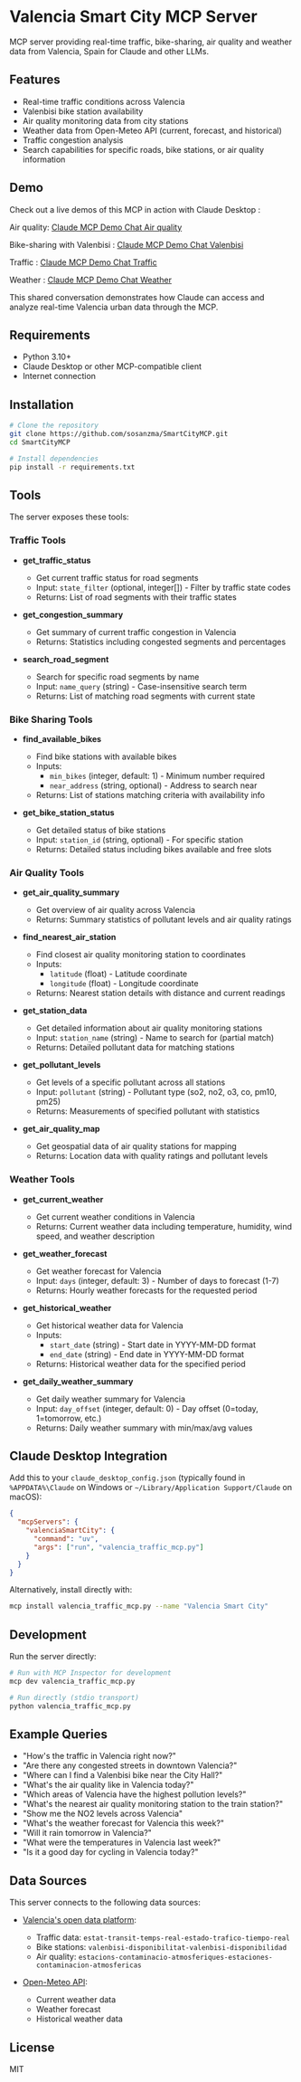 # Valencia Smart City MCP Server

MCP server providing real-time traffic, bike-sharing, air quality and weather data from Valencia, Spain for Claude and other LLMs.

## Features

- Real-time traffic conditions across Valencia
- Valenbisi bike station availability
- Air quality monitoring data from city stations
- Weather data from Open-Meteo API (current, forecast, and historical)
- Traffic congestion analysis
- Search capabilities for specific roads, bike stations, or air quality information

## Demo

Check out a live demos of this MCP in action with Claude Desktop :

Air quality:
[Claude MCP Demo Chat Air quality](https://claude.ai/share/1425bcc9-c7bd-4b34-9568-6e16257b494b)

Bike-sharing with Valenbisi : 
[Claude MCP Demo Chat Valenbisi](https://claude.ai/share/aa53377b-e850-4977-acf3-bbc6d7833a0b)

Traffic :
[Claude MCP Demo Chat Traffic](https://claude.ai/share/f7408546-a96d-4851-95a5-a4623358b15d)

Weather :
[Claude MCP Demo Chat Weather ](https://claude.ai/share/2d5cf806-7fd3-4d98-969e-81f4b1507021)

This shared conversation demonstrates how Claude can access and analyze real-time Valencia urban data through the MCP.

## Requirements

- Python 3.10+
- Claude Desktop or other MCP-compatible client
- Internet connection

## Installation

```bash
# Clone the repository
git clone https://github.com/sosanzma/SmartCityMCP.git
cd SmartCityMCP

# Install dependencies
pip install -r requirements.txt
```

## Tools

The server exposes these tools:

### Traffic Tools

- **get_traffic_status**
  - Get current traffic status for road segments
  - Input: `state_filter` (optional, integer[]) - Filter by traffic state codes
  - Returns: List of road segments with their traffic states

- **get_congestion_summary**
  - Get summary of current traffic congestion in Valencia
  - Returns: Statistics including congested segments and percentages

- **search_road_segment**
  - Search for specific road segments by name
  - Input: `name_query` (string) - Case-insensitive search term
  - Returns: List of matching road segments with current state

### Bike Sharing Tools

- **find_available_bikes**
  - Find bike stations with available bikes
  - Inputs: 
    - `min_bikes` (integer, default: 1) - Minimum number required
    - `near_address` (string, optional) - Address to search near
  - Returns: List of stations matching criteria with availability info

- **get_bike_station_status**
  - Get detailed status of bike stations
  - Input: `station_id` (string, optional) - For specific station
  - Returns: Detailed status including bikes available and free slots

### Air Quality Tools

- **get_air_quality_summary**
  - Get overview of air quality across Valencia
  - Returns: Summary statistics of pollutant levels and air quality ratings

- **find_nearest_air_station**
  - Find closest air quality monitoring station to coordinates
  - Inputs:
    - `latitude` (float) - Latitude coordinate
    - `longitude` (float) - Longitude coordinate
  - Returns: Nearest station details with distance and current readings

- **get_station_data**
  - Get detailed information about air quality monitoring stations
  - Input: `station_name` (string) - Name to search for (partial match)
  - Returns: Detailed pollutant data for matching stations

- **get_pollutant_levels**
  - Get levels of a specific pollutant across all stations
  - Input: `pollutant` (string) - Pollutant type (so2, no2, o3, co, pm10, pm25)
  - Returns: Measurements of specified pollutant with statistics

- **get_air_quality_map**
  - Get geospatial data of air quality stations for mapping
  - Returns: Location data with quality ratings and pollutant levels

### Weather Tools

- **get_current_weather**
  - Get current weather conditions in Valencia
  - Returns: Current weather data including temperature, humidity, wind speed, and weather description

- **get_weather_forecast**
  - Get weather forecast for Valencia
  - Input: `days` (integer, default: 3) - Number of days to forecast (1-7)
  - Returns: Hourly weather forecasts for the requested period

- **get_historical_weather**
  - Get historical weather data for Valencia
  - Inputs:
    - `start_date` (string) - Start date in YYYY-MM-DD format
    - `end_date` (string) - End date in YYYY-MM-DD format
  - Returns: Historical weather data for the specified period

- **get_daily_weather_summary**
  - Get daily weather summary for Valencia
  - Input: `day_offset` (integer, default: 0) - Day offset (0=today, 1=tomorrow, etc.)
  - Returns: Daily weather summary with min/max/avg values

## Claude Desktop Integration

Add this to your `claude_desktop_config.json` (typically found in `%APPDATA%\Claude` on Windows or `~/Library/Application Support/Claude` on macOS):

```json
{
  "mcpServers": {
    "valenciaSmartCity": {
      "command": "uv",
      "args": ["run", "valencia_traffic_mcp.py"]
    }
  }
}
```

Alternatively, install directly with:

```bash
mcp install valencia_traffic_mcp.py --name "Valencia Smart City"
```

## Development

Run the server directly:

```bash
# Run with MCP Inspector for development
mcp dev valencia_traffic_mcp.py

# Run directly (stdio transport)
python valencia_traffic_mcp.py
```

## Example Queries

- "How's the traffic in Valencia right now?"
- "Are there any congested streets in downtown Valencia?"
- "Where can I find a Valenbisi bike near the City Hall?"
- "What's the air quality like in Valencia today?"
- "Which areas of Valencia have the highest pollution levels?"
- "What's the nearest air quality monitoring station to the train station?"
- "Show me the NO2 levels across Valencia"
- "What's the weather forecast for Valencia this week?"
- "Will it rain tomorrow in Valencia?"
- "What were the temperatures in Valencia last week?"
- "Is it a good day for cycling in Valencia today?"

## Data Sources

This server connects to the following data sources:

- [Valencia's open data platform](https://valencia.opendatasoft.com):
  - Traffic data: `estat-transit-temps-real-estado-trafico-tiempo-real`
  - Bike stations: `valenbisi-disponibilitat-valenbisi-disponibilidad`
  - Air quality: `estacions-contaminacio-atmosferiques-estaciones-contaminacion-atmosfericas`

- [Open-Meteo API](https://open-meteo.com/):
  - Current weather data
  - Weather forecast
  - Historical weather data

## License

MIT
